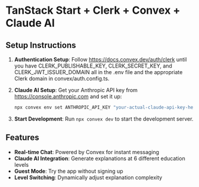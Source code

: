 # TanStack Start + Clerk + Convex + Claude AI

## Setup Instructions

1. **Authentication Setup**: Follow https://docs.convex.dev/auth/clerk until you have
   CLERK_PUBLISHABLE_KEY, CLERK_SECRET_KEY, and CLERK_JWT_ISSUER_DOMAIN all in the .env file and the appropriate Clerk domain in convex/auth.config.ts.

2. **Claude AI Setup**: Get your Anthropic API key from https://console.anthropic.com and set it up:
   ```bash
   npx convex env set ANTHROPIC_API_KEY "your-actual-claude-api-key-here"
   ```

3. **Start Development**: Run `npx convex dev` to start the development server.

## Features

- **Real-time Chat**: Powered by Convex for instant messaging
- **Claude AI Integration**: Generate explanations at 6 different education levels
- **Guest Mode**: Try the app without signing up
- **Level Switching**: Dynamically adjust explanation complexity
